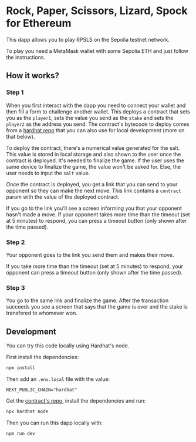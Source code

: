 # Rock, Paper, Scissors, Lizard, Spock for Ethereum

This dapp allows you to play RPSLS on the Sepolia testnet network.

To play you need a MetaMask wallet with some Sepolia ETH and just follow the instructions.

## How it works?

### Step 1

When you first interact with the dapp you need to connect your wallet and then fill a form to challenge another wallet. This deploys a contract that sets you as the `player1`, sets the value you send as the `stake` and sets the `player2` as the address you send. The contract's bytecode to deploy comes from a [hardhat repo](https://github.com/dariozubi/rpsls-contract) that you can also use for local development (more on that below).

To deploy the contract, there's a numerical value generated for the salt. This value is stored in local storage and also shown to the user once the contract is deployed. It's needed to finalize the game. If the user uses the same device to finalize the game, the value won't be asked for. Else, the user needs to input the `salt` value.

Once the contract is deployed, you get a link that you can send to your opponent so they can make the next move. This link contains a `contract` param with the value of the deployed contract.

If you go to the link you'll see a screen informing you that your opponent hasn't made a move. If your opponent takes more time than the timeout (set at 5 minutes) to respond, you can press a timeout button (only shown after the time passed).

### Step 2

Your opponent goes to the link you send them and makes their move.

If you take more time than the timeout (set at 5 minutes) to respond, your opponent can press a timeout button (only shown after the time passed).

### Step 3

You go to the same link and finalize the game. After the transaction succeeds you see a screen that says that the game is over and the stake is transfered to whomever won.

## Development

You can try this code locally using Hardhat's node.

First install the dependencies:

```bash
npm install
```

Then add an `.env.local` file with the value:

```
NEXT_PUBLIC_CHAIN="hardhat"
```

Get the [contract's repo](https://github.com/dariozubi/rpsls-contract), install the dependencies and run:

```bash
npx hardhat node
```

Then you can run this dapp locally with:

```bash
npm run dev
```
